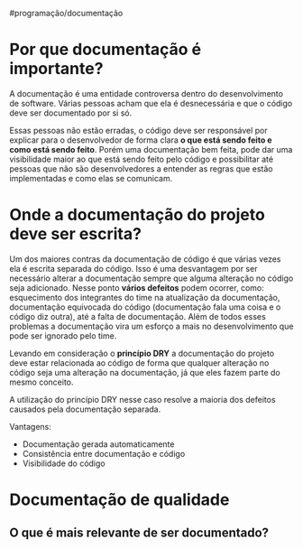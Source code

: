 #programação/documentação  

# Por que documentação é importante?

A documentação é uma entidade controversa dentro do desenvolvimento de software. Várias pessoas acham que ela é desnecessária e que o código deve ser documentado por si só.

Essas pessoas não estão erradas, o código deve ser responsável por explicar para o desenvolvedor de forma clara **o que está sendo feito e como está sendo feito**. Porém uma documentação bem feita, pode dar uma visibilidade maior ao que está sendo feito pelo código e possibilitar até pessoas que não são desenvolvedores a entender as regras que estão implementadas e como elas se comunicam.

# Onde a documentação do projeto deve ser escrita?

Um dos maiores contras da documentação de código é que várias vezes ela é escrita separada do código. Isso é uma desvantagem por ser necessário alterar a documentação sempre que alguma alteração no código seja adicionado. Nesse ponto **vários defeitos** podem ocorrer, como: esquecimento dos integrantes do time na atualização da documentação, documentação equivocada do código (documentação fala uma coisa e o código diz outra), até a falta de documentação. Além de todos esses problemas a documentação vira um esforço a mais no desenvolvimento que pode ser ignorado pelo time.

Levando em consideração o **princípio DRY** a documentação do projeto deve estar relacionada ao código de forma que qualquer alteração no código seja uma alteração na documentação, já que eles fazem parte do mesmo conceito.

A utilização do princípio DRY nesse caso resolve a maioria dos defeitos causados pela documentação separada.

Vantagens:

- Documentação gerada automaticamente
- Consistência entre documentação e código
- Visibilidade do código

# Documentação de qualidade

## O que é mais relevante de ser documentado?
